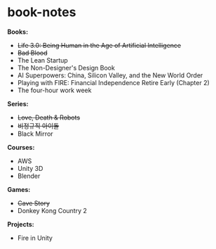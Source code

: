 # book-notes

<b> Books: </b>
<ul>
  <li><strike>Life 3.0: Being Human in the Age of Artificial Intelligence</strike></li>
  <li><strike>Bad Blood </strike></li>
  <li> The Lean Startup </li>
  <li> The Non-Designer's Design Book </li>
  <li> AI Superpowers: China, Silicon Valley, and the New World Order </li>
  <li> Playing with FIRE: Financial Independence Retire Early (Chapter 2) </li>
  <li> The four-hour work week </li>
</ul>

<b> Series: </b>
<ul>
  <li><strike>Love, Death & Robots</strike></li>
  <li><strike>비정규직 아이돌</strike></li>
  <li>Black Mirror</li>
</ul>

<b> Courses: </b>
<ul>
  <li>AWS</li>
  <li>Unity 3D</li>
  <li>Blender</li>
</ul>

<b> Games: </b>
<ul>
  <li><strike>Cave Story</strike></li>
  <li>Donkey Kong Country 2</li>
</ul>

<b> Projects: </b>
<ul>
  <li>Fire in Unity</li>
</ul>
